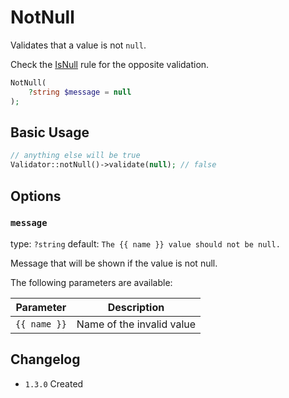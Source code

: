 # NotNull

Validates that a value is not `null`.

Check the [IsNull](03-rules_is-null.md) rule for the opposite validation.

```php
NotNull(
    ?string $message = null
);
```

## Basic Usage

```php
// anything else will be true
Validator::notNull()->validate(null); // false
```

## Options

### `message`

type: `?string` default: `The {{ name }} value should not be null.`

Message that will be shown if the value is not null.

The following parameters are available:

| Parameter     | Description               |
|---------------|---------------------------|
| `{{ name }}`  | Name of the invalid value |

## Changelog

- `1.3.0` Created